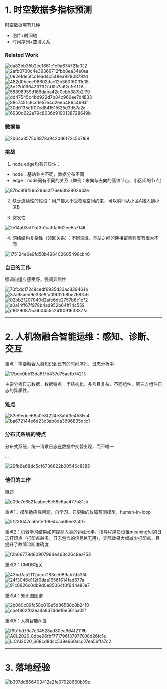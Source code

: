 # 1. 时空数据多指标预测

时空数据哪有几种
- 图片+时间轴
- 时间序列+空域关系

### Related Work

![da83bb35b2ee1661e1c9a674721a092](https://user-images.githubusercontent.com/16149619/118065808-2e857600-b3d0-11eb-9d1b-90659d92c37f.png)
![2afb0700c4e39369712fbb8ea34e0aa](https://user-images.githubusercontent.com/16149619/118066874-11ea3d80-b3d2-11eb-8fc6-d193e9e90d1b.png)
![092efde5fcc1ead4c548ea92808792d](https://user-images.githubusercontent.com/16149619/118066884-157dc480-b3d2-11eb-868b-6971c9d0cc3d.png)
![482d0beee98602dae12b360f6031d18](https://user-images.githubusercontent.com/16149619/118066889-17478800-b3d2-11eb-9cc5-158e6496540c.png)
![3e27d036423732fd15c7a62c1e1128c](https://user-images.githubusercontent.com/16149619/118066898-1a427880-b3d2-11eb-96a2-1bd2a807d5c7.png)
![58898959d166daba42e0ebb387b2f79](https://user-images.githubusercontent.com/16149619/118066914-20385980-b3d2-11eb-8019-9a7e6e2cb35f.png)
![dd47545c4bd922d7b84c960ee7d4833](https://user-images.githubusercontent.com/16149619/118066921-23cbe080-b3d2-11eb-8f48-6659212f580f.png)
![88c7451c8cc1e57e4d2eeb486c469df](https://user-images.githubusercontent.com/16149619/118066931-262e3a80-b3d2-11eb-9cbc-996f792bb8c6.png)
![30d0135c1f07ed84151f625d3d57a2e](https://user-images.githubusercontent.com/16149619/118066951-2cbcb200-b3d2-11eb-923e-83d27bd4d36e.png)
![6930d622e79c8636b9190138728649b](https://user-images.githubusercontent.com/16149619/118066956-2fb7a280-b3d2-11eb-83b6-b15bbc07d8d8.png)

### 数据集
![2b64a3575b3878a9420d6f72c5b7f68](https://user-images.githubusercontent.com/16149619/118065786-2594a480-b3d0-11eb-9c39-f4690cc4673a.png)

### 挑战

1. node edge均有异质性：

  + node：基站业务不同，数据分布不同
  + edge：node间有不同的关系（举例：来向与去向的高铁节点、小区间的节点）
 
![87bc8f9f29b296c3f76e60b2802642e](https://user-images.githubusercontent.com/16149619/118066346-24b04280-b3d1-11eb-920d-04e16840a234.png)

2. 缺乏连续性的假设：用户接入不受物理空间约束，可以瞬间从小区A接入到小区B

3. 突发性

![2e14a03c01af3b1caf0a662ee8a7146](https://user-images.githubusercontent.com/16149619/118066497-6b05a180-b3d1-11eb-9629-c2f33b294cfa.png)

4. 网络结构复杂性（领区关系）：不同区域，基站之间的连接密集程度有很大不同

![175124e6e9fd50b498402605498cb46](https://user-images.githubusercontent.com/16149619/118066700-c041b300-b3d1-11eb-832e-d075536509e7.png)


### 自己的工作

强调自适应感受野，强调异质性

![70fcdc172c8cedf6935d33ac839464a](https://user-images.githubusercontent.com/16149619/118066996-43630900-b3d2-11eb-985d-f46dcef6ef33.png)
![37a65aed9e33e8fa09b12b8be7683c6](https://user-images.githubusercontent.com/16149619/118066999-452ccc80-b3d2-11eb-8d9a-12dc0f79a6d1.png)
![02bb2f207040d2afe6de2757b8c1e72](https://user-images.githubusercontent.com/16149619/118067004-46f69000-b3d2-11eb-84cb-9d979621749f.png)
![a0a14ff67f978b4ad952b64ff14c559](https://user-images.githubusercontent.com/16149619/118067008-4958ea00-b3d2-11eb-9f61-2ccde47c3644.png)
![c16290875c6b0455c241f091633377a](https://user-images.githubusercontent.com/16149619/118067012-4bbb4400-b3d2-11eb-9e42-491317cf8528.png)

-----------

# 2. 人机物融合智能运维：感知、诊断、交互

重点：需要融合人类知识到已有的时间序列、日志分析中

![17bde0bb13da6f7b437d75aefb74218](https://user-images.githubusercontent.com/16149619/118067350-ef0c5900-b3d2-11eb-9899-4b577997d00c.png)

主要分析日志数据，数据特点：半结构化、多言且复杂、不同组件、第三方组件日志的异质性。

### 难点

![83e9edce68a0e8f224e3abf3e4536c4](https://user-images.githubusercontent.com/16149619/118067374-00edfc00-b3d3-11eb-8e6d-938d3f9183cf.png)
![ba672144e6d23c3ab8da3696835ddc1](https://user-images.githubusercontent.com/16149619/118067397-0ba89100-b3d3-11eb-8e92-cc80bb72edc6.png)

### 分布式系统的特点

分布式系统，统一请求日志在数据中交替出现，而不唯一

...

![29fb6e68dc5cf6736622b00546c8985](https://user-images.githubusercontent.com/16149619/118067606-7b1e8080-b3d3-11eb-85db-c757c38269b5.png)

### 他们的工作

概述

![e09e7e6521aabee6c58e6aa477b81cb](https://user-images.githubusercontent.com/16149619/118067701-a7d29800-b3d3-11eb-9f81-b0095b575551.png)

重点1：模型适应性问题，自学习、自更新的故障预测模型，human-in-loop

![5f23f647ca6efef99e4caa69ee2a015](https://user-images.githubusercontent.com/16149619/118067887-0435b780-b3d4-11eb-8890-a73e3d0bfbd9.png)

重点2：机器学习结果如何提高人类的运维水平，指导程序员设置meaningful的日志打印点（打印点越多，日志包含的信息越无用），实际效果大幅减少打印点、且提升了故障诊断准确度

![f2b06778d60907994e463c2649ea753](https://user-images.githubusercontent.com/16149619/118068263-a6559f80-b3d4-11eb-9f93-9b2df53c2550.png)

重点3：CMDB相关

![43bd7aa2f12acc7183ce089ab7d53f4](https://user-images.githubusercontent.com/16149619/118068466-fcc2de00-b3d4-11eb-80f5-4841c766391b.png)
![24f3046d112f0daa16561614fad677a](https://user-images.githubusercontent.com/16149619/118068476-ffbdce80-b3d4-11eb-9c3d-6226fc2896b7.png)
![91c0926c0db9d0e85064f0f944e80e7](https://user-images.githubusercontent.com/16149619/118068633-47445a80-b3d5-11eb-8892-8ab0c02406f6.png)

重点4：知识图图谱

![2b060c89fc58c019e5d86588c8b2410](https://user-images.githubusercontent.com/16149619/118069018-fa14b880-b3d5-11eb-87c1-6b59a87d22fc.png)
![cbef862f03ea4a8d74de16e561aa09f](https://user-images.githubusercontent.com/16149619/118069021-fb45e580-b3d5-11eb-9d98-8ffae06434f9.png)

重点5：人机智能问答

![f9b1bd79a7e34528ad30ea964f2116b](https://user-images.githubusercontent.com/16149619/118069086-1b75a480-b3d6-11eb-8f15-74ab2a01f95b.png)
![ACL2020_8dbe96fbf771796f37977008d26fc1e](https://user-images.githubusercontent.com/16149619/118069207-57106e80-b3d6-11eb-9748-0aba1fa8a83a.png)
![IJCAI2020_668cd8dcc538e660acd07ea56ffa7c2](https://user-images.githubusercontent.com/16149619/118069295-82935900-b3d6-11eb-9319-4233679d332c.png)


------------

# 3. 落地经验

![b307dd866403412e2fe07928660b09e](https://user-images.githubusercontent.com/16149619/118069658-1f55f680-b3d7-11eb-9743-cbf86997616e.png)










